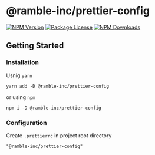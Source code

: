 # @ramble-inc/prettier-config
<a href="https://www.npmjs.com/@ramble-inc/prettier-config" target="_blank"><img src="https://img.shields.io/npm/v/@ramble-inc/prettier-config.svg" alt="NPM Version" /></a>
<a href="https://www.npmjs.com/@ramble-inc/prettier-config" target="_blank"><img src="https://img.shields.io/npm/l/@ramble-inc/prettier-config.svg" alt="Package License" /></a>
<a href="https://www.npmjs.com/@ramble-inc/prettier-config" target="_blank"><img src="https://img.shields.io/npm/dm/@ramble-inc/prettier-config.svg" alt="NPM Downloads" /></a>

## Getting Started

### Installation
Usnig `yarn`
```
yarn add -D @ramble-inc/prettier-config
```
or using `npm`
```
npm i -D @ramble-inc/prettier-config
```

### Configuration
Create `.prettierrc` in project root directory
```
"@ramble-inc/prettier-config"
```
